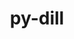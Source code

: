 ---
title: "py-dill"
layout: cache
categories: [package, develop]
meta: {"compilers": ["gcc@=11.4.0", "gcc@=13.2.0", "gcc@=7.5.0", "gcc@=9.4.0", "oneapi@=2024.2.1"], "num_specs": 41, "num_specs_by_stack": {"e4s": 6, "e4s-neoverse-v2": 6, "e4s-neoverse_v1": 2, "e4s-oneapi": 6, "e4s-power": 1, "ml-linux-aarch64-cpu": 5, "ml-linux-aarch64-cuda": 5, "ml-linux-x86_64-cpu": 5, "ml-linux-x86_64-cuda": 5, "ml-linux-x86_64-rocm": 5, "radiuss": 10, "root": 41}, "oss": ["ubuntu18.04", "ubuntu20.04", "ubuntu22.04", "ubuntu24.04"], "platforms": ["linux"], "stacks": ["e4s", "e4s-neoverse-v2", "e4s-neoverse_v1", "e4s-oneapi", "e4s-power", "ml-linux-aarch64-cpu", "ml-linux-aarch64-cuda", "ml-linux-x86_64-cpu", "ml-linux-x86_64-cuda", "ml-linux-x86_64-rocm", "radiuss", "root"], "targets": ["aarch64", "neoverse_v1", "neoverse_v2", "ppc64le", "x86_64_v3"], "versions": ["0.3.6"]}
spec_details: [{"compiler": "gcc@=13.2.0", "hash": "24exuo37na6mqsjc6pgs4jpslelmiu5a", "os": "ubuntu24.04", "platform": "linux", "size": "-", "stacks": ["ml-linux-aarch64-cpu", "ml-linux-aarch64-cuda", "root"], "target": "aarch64", "variants": ["build_system=python_pip", "patches=daf79b1"], "versions": ["0.3.6"]}, {"compiler": "gcc@=13.2.0", "hash": "2hytsq7mupelhv7qozp3mrvbaqg446zo", "os": "ubuntu24.04", "platform": "linux", "size": "-", "stacks": ["ml-linux-x86_64-cpu", "ml-linux-x86_64-cuda", "ml-linux-x86_64-rocm", "root"], "target": "x86_64_v3", "variants": ["build_system=python_pip", "patches=daf79b1"], "versions": ["0.3.6"]}, {"compiler": "gcc@=11.4.0", "hash": "33afwdkmdnn3hxk62z73rlydjvepe3xz", "os": "ubuntu22.04", "platform": "linux", "size": "-", "stacks": ["e4s-neoverse-v2", "root"], "target": "neoverse_v2", "variants": ["build_system=python_pip", "patches=daf79b1"], "versions": ["0.3.6"]}, {"compiler": "gcc@=11.4.0", "hash": "4y2tigsfgcl34lozhof72f4pdzt7kmei", "os": "ubuntu22.04", "platform": "linux", "size": "-", "stacks": ["e4s-neoverse_v1", "root"], "target": "neoverse_v1", "variants": ["build_system=python_pip", "patches=daf79b1"], "versions": ["0.3.6"]}, {"compiler": "oneapi@=2024.2.1", "hash": "5j3c5viq5jjqqozfb5lxivloiay3qhnq", "os": "ubuntu22.04", "platform": "linux", "size": "-", "stacks": ["e4s-oneapi", "root"], "target": "x86_64_v3", "variants": ["build_system=python_pip", "patches=daf79b1"], "versions": ["0.3.6"]}, {"compiler": "gcc@=7.5.0", "hash": "7laleuxxkxdhevghmfcu7pk5rpmbrbar", "os": "ubuntu18.04", "platform": "linux", "size": "-", "stacks": ["radiuss", "root"], "target": "x86_64_v3", "variants": ["build_system=python_pip", "patches=daf79b1"], "versions": ["0.3.6"]}, {"compiler": "gcc@=13.2.0", "hash": "bekwsc27jsphio3xsatobdavbaejqvlu", "os": "ubuntu24.04", "platform": "linux", "size": "-", "stacks": ["ml-linux-aarch64-cpu", "ml-linux-aarch64-cuda", "root"], "target": "aarch64", "variants": ["build_system=python_pip", "patches=daf79b1"], "versions": ["0.3.6"]}, {"compiler": "gcc@=7.5.0", "hash": "cbj3nh6jopq2ncsjvpv2awhkjvptida4", "os": "ubuntu18.04", "platform": "linux", "size": "-", "stacks": ["radiuss", "root"], "target": "x86_64_v3", "variants": ["build_system=python_pip", "patches=daf79b1"], "versions": ["0.3.6"]}, {"compiler": "gcc@=13.2.0", "hash": "crur23z27q373apl7l3yxflsk5ry4nab", "os": "ubuntu24.04", "platform": "linux", "size": "-", "stacks": ["ml-linux-x86_64-cpu", "ml-linux-x86_64-cuda", "ml-linux-x86_64-rocm", "root"], "target": "x86_64_v3", "variants": ["build_system=python_pip", "patches=daf79b1"], "versions": ["0.3.6"]}, {"compiler": "gcc@=7.5.0", "hash": "dvnsbh5q4mukovmcj7h6kdbstj6sgtuw", "os": "ubuntu18.04", "platform": "linux", "size": "-", "stacks": ["radiuss", "root"], "target": "x86_64_v3", "variants": ["build_system=python_pip", "patches=daf79b1"], "versions": ["0.3.6"]}, {"compiler": "gcc@=7.5.0", "hash": "epyqtltlqwvfuwnwiiz3m7q7kui737lr", "os": "ubuntu18.04", "platform": "linux", "size": "-", "stacks": ["radiuss", "root"], "target": "x86_64_v3", "variants": ["build_system=python_pip", "patches=daf79b1"], "versions": ["0.3.6"]}, {"compiler": "gcc@=13.2.0", "hash": "etbtadd3qlv6sgh7pfyki6dsg4hegile", "os": "ubuntu24.04", "platform": "linux", "size": "-", "stacks": ["ml-linux-x86_64-cpu", "ml-linux-x86_64-cuda", "ml-linux-x86_64-rocm", "root"], "target": "x86_64_v3", "variants": ["build_system=python_pip", "patches=daf79b1"], "versions": ["0.3.6"]}, {"compiler": "gcc@=7.5.0", "hash": "fn4rbrngltrrxt7javdthdj6nvcjj2a3", "os": "ubuntu18.04", "platform": "linux", "size": "-", "stacks": ["radiuss", "root"], "target": "x86_64_v3", "variants": ["build_system=python_pip", "patches=daf79b1"], "versions": ["0.3.6"]}, {"compiler": "gcc@=11.4.0", "hash": "fs36l75ecg75oeao7gbugofbjzmcxxh5", "os": "ubuntu22.04", "platform": "linux", "size": "-", "stacks": ["e4s-neoverse-v2", "root"], "target": "neoverse_v2", "variants": ["build_system=python_pip", "patches=daf79b1"], "versions": ["0.3.6"]}, {"compiler": "gcc@=11.4.0", "hash": "gebkuodkrn4twn4wzripswcaln2lbphc", "os": "ubuntu22.04", "platform": "linux", "size": "-", "stacks": ["e4s-neoverse-v2", "root"], "target": "neoverse_v2", "variants": ["build_system=python_pip", "patches=daf79b1"], "versions": ["0.3.6"]}, {"compiler": "oneapi@=2024.2.1", "hash": "ggj62bdz72uet5cnfkol4fe24wwfetxz", "os": "ubuntu22.04", "platform": "linux", "size": "-", "stacks": ["e4s-oneapi", "root"], "target": "x86_64_v3", "variants": ["build_system=python_pip", "patches=daf79b1"], "versions": ["0.3.6"]}, {"compiler": "gcc@=7.5.0", "hash": "hyjm4ciryhmdftemdhrijqz4s5ruiozf", "os": "ubuntu18.04", "platform": "linux", "size": "-", "stacks": ["radiuss", "root"], "target": "x86_64_v3", "variants": ["build_system=python_pip", "patches=daf79b1"], "versions": ["0.3.6"]}, {"compiler": "oneapi@=2024.2.1", "hash": "hyu3jbdanbh5rsc3myrqnqgan2qgardx", "os": "ubuntu22.04", "platform": "linux", "size": "-", "stacks": ["e4s-oneapi", "root"], "target": "x86_64_v3", "variants": ["build_system=python_pip", "patches=daf79b1"], "versions": ["0.3.6"]}, {"compiler": "gcc@=13.2.0", "hash": "i5rzc3lo35dj3conmyrxekby52hgwsra", "os": "ubuntu24.04", "platform": "linux", "size": "-", "stacks": ["ml-linux-aarch64-cpu", "ml-linux-aarch64-cuda", "root"], "target": "aarch64", "variants": ["build_system=python_pip", "patches=daf79b1"], "versions": ["0.3.6"]}, {"compiler": "gcc@=11.4.0", "hash": "juo2euoh3ih3u7lexus4hzjghc6xrbwe", "os": "ubuntu22.04", "platform": "linux", "size": "-", "stacks": ["e4s", "root"], "target": "x86_64_v3", "variants": ["build_system=python_pip", "patches=daf79b1"], "versions": ["0.3.6"]}, {"compiler": "gcc@=11.4.0", "hash": "jv3zhqtwsoldyasdajlf6q32fkgauxqa", "os": "ubuntu22.04", "platform": "linux", "size": "-", "stacks": ["e4s-neoverse-v2", "root"], "target": "neoverse_v2", "variants": ["build_system=python_pip", "patches=daf79b1"], "versions": ["0.3.6"]}, {"compiler": "gcc@=13.2.0", "hash": "kunwhaz7ktypfrkad6bccuru6r7pqxsl", "os": "ubuntu24.04", "platform": "linux", "size": "-", "stacks": ["ml-linux-aarch64-cpu", "ml-linux-aarch64-cuda", "root"], "target": "aarch64", "variants": ["build_system=python_pip", "patches=daf79b1"], "versions": ["0.3.6"]}, {"compiler": "gcc@=9.4.0", "hash": "kw4p5jhfh2tc6er2giw34mkqvtfisuyi", "os": "ubuntu20.04", "platform": "linux", "size": "-", "stacks": ["e4s-power", "root"], "target": "ppc64le", "variants": ["build_system=python_pip", "patches=daf79b1"], "versions": ["0.3.6"]}, {"compiler": "oneapi@=2024.2.1", "hash": "lhncfxjmu4ilhmsjdioixu72mcs5qri3", "os": "ubuntu22.04", "platform": "linux", "size": "-", "stacks": ["e4s-oneapi", "root"], "target": "x86_64_v3", "variants": ["build_system=python_pip", "patches=daf79b1"], "versions": ["0.3.6"]}, {"compiler": "gcc@=7.5.0", "hash": "mibivezji2a6mhlnxrizx6iruhjesoeh", "os": "ubuntu18.04", "platform": "linux", "size": "-", "stacks": ["radiuss", "root"], "target": "x86_64_v3", "variants": ["build_system=python_pip", "patches=daf79b1"], "versions": ["0.3.6"]}, {"compiler": "gcc@=11.4.0", "hash": "mulnpm7og5gersrrej5ln2agtvtod72j", "os": "ubuntu22.04", "platform": "linux", "size": "-", "stacks": ["e4s-neoverse-v2", "root"], "target": "neoverse_v2", "variants": ["build_system=python_pip", "patches=daf79b1"], "versions": ["0.3.6"]}, {"compiler": "oneapi@=2024.2.1", "hash": "pn6yokm4iqqn3avelpv6fmka5bwogfvz", "os": "ubuntu22.04", "platform": "linux", "size": "-", "stacks": ["e4s-oneapi", "root"], "target": "x86_64_v3", "variants": ["build_system=python_pip", "patches=daf79b1"], "versions": ["0.3.6"]}, {"compiler": "gcc@=11.4.0", "hash": "pqdj2ksc3bq5luanbc4pxti7dpzjsemk", "os": "ubuntu22.04", "platform": "linux", "size": "-", "stacks": ["e4s-neoverse_v1", "root"], "target": "neoverse_v1", "variants": ["build_system=python_pip", "patches=daf79b1"], "versions": ["0.3.6"]}, {"compiler": "gcc@=11.4.0", "hash": "q5k5xfm67zec3wonv4pqkena77scb2sx", "os": "ubuntu22.04", "platform": "linux", "size": "-", "stacks": ["e4s", "root"], "target": "x86_64_v3", "variants": ["build_system=python_pip", "patches=daf79b1"], "versions": ["0.3.6"]}, {"compiler": "gcc@=7.5.0", "hash": "rcdxwd3zo3yrlb6xho2cqmsqmwfskb3s", "os": "ubuntu18.04", "platform": "linux", "size": "-", "stacks": ["radiuss", "root"], "target": "x86_64_v3", "variants": ["build_system=python_pip", "patches=daf79b1"], "versions": ["0.3.6"]}, {"compiler": "oneapi@=2024.2.1", "hash": "scgmmaffbwyvade2dn3tiyg6lhodyxtf", "os": "ubuntu22.04", "platform": "linux", "size": "-", "stacks": ["e4s-oneapi", "root"], "target": "x86_64_v3", "variants": ["build_system=python_pip", "patches=daf79b1"], "versions": ["0.3.6"]}, {"compiler": "gcc@=13.2.0", "hash": "t6hu7so6klz4te5iloes5ladu6czxd5g", "os": "ubuntu24.04", "platform": "linux", "size": "-", "stacks": ["ml-linux-x86_64-cpu", "ml-linux-x86_64-cuda", "ml-linux-x86_64-rocm", "root"], "target": "x86_64_v3", "variants": ["build_system=python_pip", "patches=daf79b1"], "versions": ["0.3.6"]}, {"compiler": "gcc@=13.2.0", "hash": "t7gf63i3sugl7tj6ksrwclfjx7ekkc5u", "os": "ubuntu24.04", "platform": "linux", "size": "-", "stacks": ["ml-linux-aarch64-cpu", "ml-linux-aarch64-cuda", "root"], "target": "aarch64", "variants": ["build_system=python_pip", "patches=daf79b1"], "versions": ["0.3.6"]}, {"compiler": "gcc@=7.5.0", "hash": "tqjpfzwgfzrw5tcea3ali2zvovhhkpjo", "os": "ubuntu18.04", "platform": "linux", "size": "-", "stacks": ["radiuss", "root"], "target": "x86_64_v3", "variants": ["build_system=python_pip", "patches=daf79b1"], "versions": ["0.3.6"]}, {"compiler": "gcc@=11.4.0", "hash": "utl6i6lvjmzw73ilebcthspawrlshxit", "os": "ubuntu22.04", "platform": "linux", "size": "-", "stacks": ["e4s", "root"], "target": "x86_64_v3", "variants": ["build_system=python_pip", "patches=daf79b1"], "versions": ["0.3.6"]}, {"compiler": "gcc@=11.4.0", "hash": "w4sqvvvtgh2eyxdrkaspf7ngkhvk7dgw", "os": "ubuntu22.04", "platform": "linux", "size": "-", "stacks": ["e4s-neoverse-v2", "root"], "target": "neoverse_v2", "variants": ["build_system=python_pip", "patches=daf79b1"], "versions": ["0.3.6"]}, {"compiler": "gcc@=13.2.0", "hash": "wm5rzkom2bkiiwcwracuuxif7lcd443x", "os": "ubuntu24.04", "platform": "linux", "size": "-", "stacks": ["ml-linux-x86_64-cpu", "ml-linux-x86_64-cuda", "ml-linux-x86_64-rocm", "root"], "target": "x86_64_v3", "variants": ["build_system=python_pip", "patches=daf79b1"], "versions": ["0.3.6"]}, {"compiler": "gcc@=7.5.0", "hash": "ycf635jva4fnxkdxlh2w5ipb4eio4drv", "os": "ubuntu18.04", "platform": "linux", "size": "-", "stacks": ["radiuss", "root"], "target": "x86_64_v3", "variants": ["build_system=python_pip", "patches=daf79b1"], "versions": ["0.3.6"]}, {"compiler": "gcc@=11.4.0", "hash": "ym56l6imig4sww3iwabl6zthchsnfcl3", "os": "ubuntu22.04", "platform": "linux", "size": "-", "stacks": ["e4s", "root"], "target": "x86_64_v3", "variants": ["build_system=python_pip", "patches=daf79b1"], "versions": ["0.3.6"]}, {"compiler": "gcc@=11.4.0", "hash": "yrpddgetbdq5yod6gph7whkizr5mcuke", "os": "ubuntu22.04", "platform": "linux", "size": "-", "stacks": ["e4s", "root"], "target": "x86_64_v3", "variants": ["build_system=python_pip", "patches=daf79b1"], "versions": ["0.3.6"]}, {"compiler": "gcc@=11.4.0", "hash": "zt6amcntamxk2jd4segx3gbrk4ipby4s", "os": "ubuntu22.04", "platform": "linux", "size": "-", "stacks": ["e4s", "root"], "target": "x86_64_v3", "variants": ["build_system=python_pip", "patches=daf79b1"], "versions": ["0.3.6"]}]
---